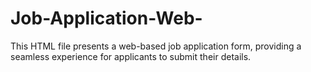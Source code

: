 # Job-Application-Web-
This HTML file presents a web-based job application form, providing a seamless experience for applicants to submit their details.
